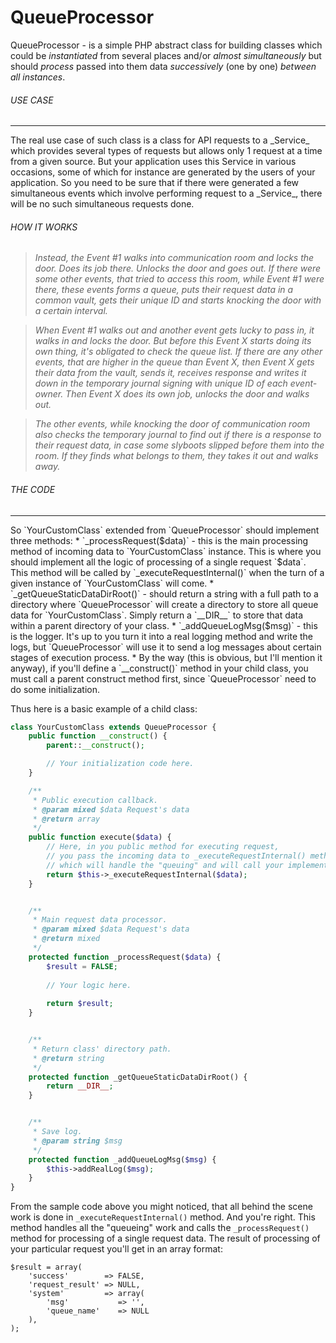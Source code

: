 # QueueProcessor
QueueProcessor - is a simple PHP abstract class for building classes which could be _instantiated_ from several places and/or _almost simultaneously_ but should _process_ passed into them data _successively_ (one by one) _between all instances_.

###### USE CASE
<hr/>
The real use case of such class is a class for API requests to a _Service_ which provides several types of requests but allows only 1 request at a time from a given source. But your application uses this Service in various occasions, some of which for instance are generated by the users of your application. So you need to be sure that if there were generated a few simultaneous events which involve performing request to a _Service_, there will be no such simultaneous requests done.

###### HOW IT WORKS
><em>Instead, the Event #1 walks into communication room and locks the door. Does its job there. Unlocks the door and goes out. If there were some other events, that tried to access this room, while Event #1 were there, these events forms a queue, puts their request data in a common vault, gets their unique ID and starts knocking the door with a certain interval.</em>

><em>When Event #1 walks out and another event gets lucky to pass in, it walks in and locks the door. But before this Event X starts doing its own thing, it's obligated to check the queue list. If there are any other events, that are higher in the queue than Event X, then Event X gets their data from the vault, sends it, receives response and writes it down in the temporary journal signing with unique ID of each event-owner. Then Event X does its own job, unlocks the door and walks out.</em>

><em>The other events, while knocking the door of communication room also checks the temporary journal to find out if there is a response to their request data, in case some slyboots slipped before them into the room. If they finds what belongs to them, they takes it out and walks away.</em>

###### THE CODE
<hr/>
So `YourCustomClass` extended from `QueueProcessor` should implement three methods:
* `_processRequest($data)` - this is the main processing method of incoming data to `YourCustomClass` instance. This is where you should implement all the logic of processing of a single request `$data`. This method will be called by `_executeRequestInternal()` when the turn of a given instance of `YourCustomClass` will come.
* `_getQueueStaticDataDirRoot()` - should return a string with a full path to a directory where `QueueProcessor` will create a directory to store all queue data for `YourCustomClass`. Simply return a `__DIR__` to store that data within a parent directory of your class.
* `_addQueueLogMsg($msg)` - this is the logger. It's up to you turn it into a real logging method and write the logs, but `QueueProcessor` will use it to send a log messages about certain stages of execution process.
* By the way (this is obvious, but I'll mention it anyway), if you'll define a `__construct()` method in your child class, you must call a parent construct method first, since `QueueProcessor` need to do some initialization.

Thus here is a basic example of a child class:
```PHP
class YourCustomClass extends QueueProcessor {
    public function __construct() {
        parent::__construct();

        // Your initialization code here.
    }

    /**
     * Public execution callback.
     * @param mixed $data Request's data
     * @return array
     */
    public function execute($data) {
        // Here, in you public method for executing request,
        // you pass the incoming data to _executeRequestInternal() method,
        // which will handle the "queuing" and will call your implementation if _processRequest() method.
        return $this->_executeRequestInternal($data);
    }


    /**
     * Main request data processor.
     * @param mixed $data Request's data
     * @return mixed
     */
    protected function _processRequest($data) {
        $result = FALSE;
        
        // Your logic here.
        
        return $result;
    }


    /**
     * Return class' directory path.
     * @return string
     */
    protected function _getQueueStaticDataDirRoot() {
        return __DIR__;
    }


    /**
     * Save log.
     * @param string $msg
     */
    protected function _addQueueLogMsg($msg) {
        $this->addRealLog($msg);
    }
}
```

From the sample code above you might noticed, that all behind the scene work is done in `_executeRequestInternal()` method. And you're right. This method handles all the "queueing" work and calls the `_processRequest()` method for processing of a single request data. The result of processing of your particular request you'll get in an array format:
```
$result = array(
    'success'        => FALSE,
    'request_result' => NULL,
    'system'         => array(
        'msg'           => '',
        'queue_name'    => NULL
    ),
);
```
